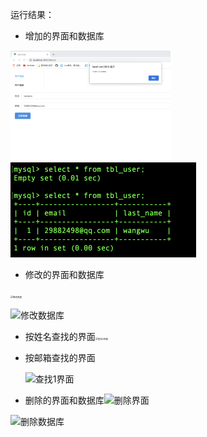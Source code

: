 



运行结果：

- 增加的界面和数据库

<img src="./static/增加界面.png" alt="增加界面" style="zoom: 25%;" />



<img src="./static/增加数据库.png" alt="增加数据库" style="zoom: 50%;" />

- 修改的界面和数据库

  

<img src="/Users/guoyuhang/Desktop/未命名文件夹/static/修改界面.png" alt="修改界面" style="zoom:25%;" />

![修改数据库](/Users/guoyuhang/Desktop/未命名文件夹/static/修改数据库.png)

- 按姓名查找的界面<img src="/Users/guoyuhang/Desktop/未命名文件夹/static/查找2界面.png" alt="查找2界面" style="zoom:25%;" />

- 按邮箱查找的界面

  ![查找1界面](/Users/guoyuhang/Desktop/未命名文件夹/static/查找1界面.png)

- 删除的界面和数据库![删除界面](/Users/guoyuhang/Desktop/未命名文件夹/static/删除界面.png)

![删除数据库](/Users/guoyuhang/Desktop/未命名文件夹/static/删除数据库.png)